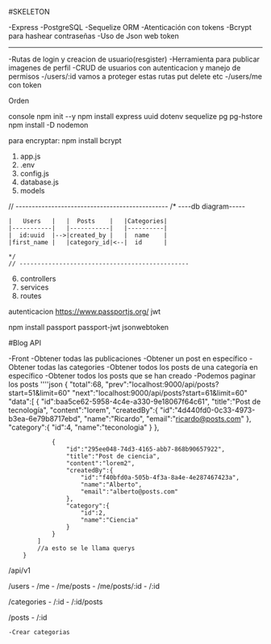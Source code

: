 #SKELETON

-Express
-PostgreSQL
-Sequelize ORM
-Atenticación con tokens
-Bcrypt para hashear contraseñas
-Uso de Json web token

---

-Rutas de login y creacion de usuario(resgister)
-Herramienta para publicar imagenes de perfil
-CRUD de usuarios con autenticacion y manejo de permisos
-/users/:id vamos a proteger estas rutas put delete etc
-/users/me con token


Orden 

console
npm init --y
npm install express uuid dotenv sequelize pg pg-hstore
npm install -D nodemon

para encryptar:
npm install bcrypt

1. app.js
2. .env
3. config.js
4. database.js
5. models

  // -----------------------------------------------
    /*             ----db diagram-----
    
    |   Users   |   |  Posts    |   |Categories|
    |-----------|   |-----------|   |----------|
    |  id:uuid  |-->|created_by |   |  name    |
    |first_name |   |category_id|<--|  id      |
    
    */
    // -----------------------------------------------

6. controllers
7. services
8. routes

autenticacion
https://www.passportjs.org/
jwt

npm install passport passport-jwt jsonwebtoken




#Blog API

-Front
    -Obtener todas las publicaciones
    -Obtener un post en específico
    -Obtener todas las categories
    -Obtener todos los posts de una categoría en específico
    -Obtener todos los posts que se han creado
    -Podemos paginar los posts
        ''''json
        {
            "total":68,
            "prev":"localhost:9000/api/posts?start=51&limit=60"
            "next":"localhost:9000/api/posts?start=61&limit=60"
            "data":[
                {
                    "id":baa5ce62-5958-4c4e-a330-9e18067f64c61",
                    "title":"Post de tecnología",
                    "content":"lorem",
                    "createdBy":{
                        "id":"4d440fd0-0c33-4973-b3ea-6e79b8717ebd",
                        "name":"Ricardo",
                        "email":"ricardo@posts.com"
                    },
                    "category":{
                        "id":4,
                        "name":"teconologia"
                    }
                },

                {
                    "id":"295ee048-74d3-4165-abb7-868b90657922",
                    "title":"Post de ciencia",
                    "content":"lorem2",
                    "createdBy":{
                        "id":"f40bfd0a-505b-4f3a-8a4e-4e287467423a",
                        "name":"Alberto",
                        "email":"alberto@posts.com"
                    },
                    "category":{
                        "id":2,
                        "name":"Ciencia"
                    }
                }
            ]
            //a esto se le llama querys
        }


/api/v1

/users - /me - /me/posts - /me/posts/:id - /:id

/categories - /:id - /:id/posts

/posts - /:id

    -Crear categorias


